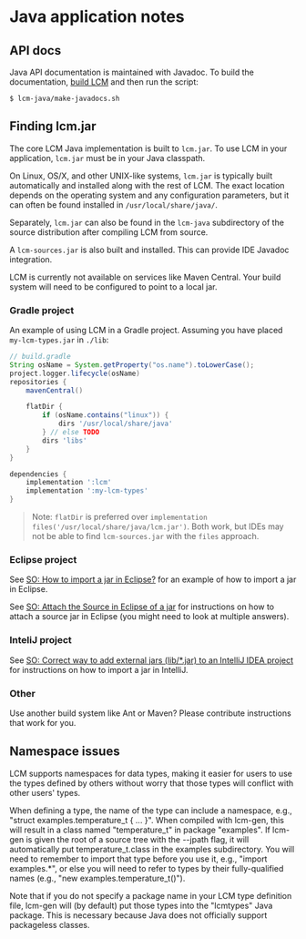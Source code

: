 # Java application notes

## API docs

Java API documentation is maintained with Javadoc.  To build the documentation,
[build LCM](build-instructions) and then run the script:

    $ lcm-java/make-javadocs.sh

## Finding lcm.jar

The core LCM Java implementation is built to `lcm.jar`.  To use LCM in your
application, `lcm.jar` must be in your Java classpath.

On Linux, OS/X, and other UNIX-like systems, `lcm.jar` is typically built
automatically and installed along with the rest of LCM.  The exact location
depends on the operating system and any configuration parameters, but it can
often be found installed in `/usr/local/share/java/`. 

Separately, `lcm.jar` can also be found in the `lcm-java` subdirectory of the
source distribution after compiling LCM from source.

A `lcm-sources.jar` is also built and installed. This can provide IDE Javadoc integration.

LCM is currently not available on services like Maven Central. Your build system will need to be configured to point to a local jar.

### Gradle project

An example of using LCM in a Gradle project. Assuming you have placed `my-lcm-types.jar` in `./lib`:

```gradle
// build.gradle
String osName = System.getProperty("os.name").toLowerCase();
project.logger.lifecycle(osName)
repositories { 
    mavenCentral()

    flatDir {
        if (osName.contains("linux")) {        
            dirs '/usr/local/share/java'
        } // else TODO
        dirs 'libs'
    }
}

dependencies {
    implementation ':lcm'
    implementation ':my-lcm-types'
}    
```

> Note: `flatDir` is preferred over `implementation files('/usr/local/share/java/lcm.jar')`. Both work, but IDEs may not be able to find `lcm-sources.jar` with the `files` approach.

### Eclipse project
See [SO: How to import a jar in Eclipse?](https://stackoverflow.com/questions/3280353/how-to-import-a-jar-in-eclipse) for an example of how to import a jar in Eclipse.

See [SO: Attach the Source in Eclipse of a jar](https://stackoverflow.com/questions/15180411/attach-the-source-in-eclipse-of-a-jar) for instructions on how to attach a source jar in Eclipse (you might need to look at multiple answers).

### InteliJ project
See [SO: Correct way to add external jars (lib/*.jar) to an IntelliJ IDEA project](https://stackoverflow.com/questions/1051640/correct-way-to-add-external-jars-lib-jar-to-an-intellij-idea-project) for instructions on how to import a jar in IntelliJ.

### Other
Use another build system like Ant or Maven? Please contribute instructions that work for you.

## Namespace issues

LCM supports namespaces for data types, making it easier for users to use the
types defined by others without worry that those types will conflict with
other users' types. 

When defining a type, the name of the type can include a namespace, e.g.,
"struct examples.temperature_t { ... }". When compiled with lcm-gen, this will
result in a class named "temperature_t" in package "examples". If lcm-gen is
given the root of a source tree with the --jpath flag, it will automatically
put temperature_t.class in the examples subdirectory. You will need to
remember to import that type before you use it, e.g., "import examples.*", or
else you will need to refer to types by their fully-qualified names (e.g.,
"new examples.temperature_t()").

Note that if you do not specify a package name in your LCM type definition
file, lcm-gen will (by default) put those types into the "lcmtypes" Java
package. This is necessary because Java does not officially support packageless
classes.
